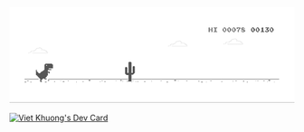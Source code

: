 
![shinta](dino.gif)

<a href="https://app.daily.dev/shinta"><img src="https://api.daily.dev/devcards/32d0e50c032845268747085c940f1eeb.png?r=qz9" margin-left:100px width="400" alt="Viet Khuong's Dev Card"/></a>
